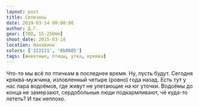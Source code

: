```yaml
---
layout: post
title: Селезень
date: 2019-03-14 00:00:00
author: Д.Г.
gear: [70D, 55-250mm]
shoot_date: 2015-03-14
location: Нахабино
colors: ['222121', '0b0605']
tags: [животные, птицы, утка, кряква]
---
```

Что-то мы всё по птичкам в последнее время. Ну, пусть будут. Сегодня кряква-мужчина, изловленный четыре (ровно) года назад. Есть тут у нас пара водоёмов, где живут не улетающие на юг уточки. Водоёмы до конца не замерзают, сердобольные люди подкармливают, чё куда-то лететь? И так неплохо.
